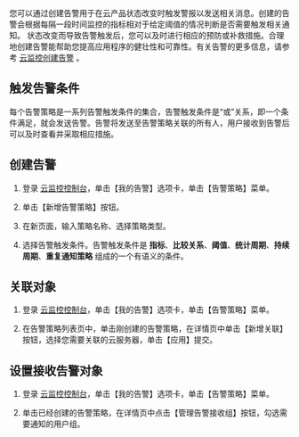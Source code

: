 您可以通过创建告警用于在云产品状态改变时触发警报以发送相关消息。创建的告警会根据每隔一段时间监控的指标相对于给定阈值的情况判断是否需要触发相关通知。
状态改变而导致告警触发后，您可以及时进行相应的预防或补救措施。合理地创建告警能帮助您提高应用程序的健壮性和可靠性。有关告警的更多信息，请参考 [云监控创建告警](/document/product/248/6215) 。
## 触发告警条件
每个告警策略是一系列告警触发条件的集合，告警触发条件是“或”关系，即一个条件满足，就会发送告警。告警将发送至告警策略关联的所有人，用户接收到告警后可以及时查看并采取相应措施。

## 创建告警
1. 登录 [云监控控制台](http://console.tce.futunn.com/monitor/overview)，单击【我的告警】选项卡，单击【告警策略】菜单。

2. 单击【新增告警策略】按钮。

3. 在新页面，输入策略名称、选择策略类型。

4. 选择告警触发条件。告警触发条件是 **指标**、**比较关系**、**阈值**、**统计周期**、**持续周期**、**重复通知策略** 组成的一个有语义的条件。

## 关联对象
1. 登录 [云监控控制台](http://console.tce.futunn.com/monitor/overview)，单击【我的告警】选项卡，单击【告警策略】菜单。

2. 在告警策略列表页中，单击刚创建的告警策略，在详情页中单击【新增关联】按钮，选择您需要关联的云服务器，单击【应用】提交。

## 设置接收告警对象
1. 登录 [云监控控制台](http://console.tce.futunn.com/monitor/overview)，单击【我的告警】选项卡，单击【告警策略】菜单。

2. 单击已经创建的告警策略，在详情页中点击【管理告警接收组】按钮，勾选需要通知的用户组。




